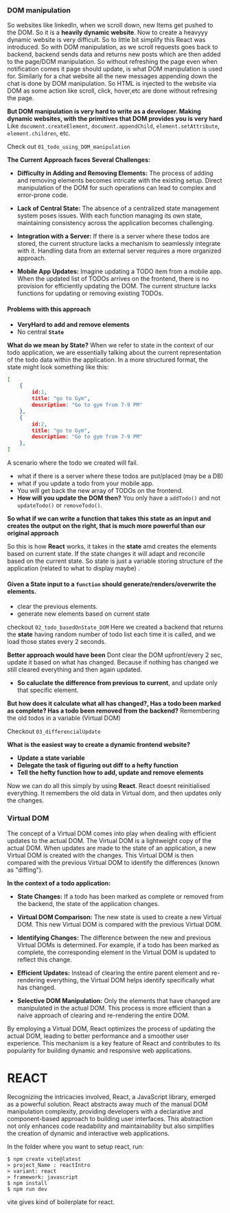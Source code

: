 ### DOM manipulation
So websites like linkedIn, when we scroll down, new Items get pushed to the DOM. So it is a **heavily dynamic website**.
Now to create a heavyyy dynamic website is very difficult. So to little bit simplify this React was introduced.
So with DOM manipulation, as we scroll requests goes back to backend, backend sends data and returns new posts which are then added to the page/DOM manipulation.
So without refreshing the page even when notification comes it page should update, is what DOM manipulation is used for.
Similarly for a chat website all the new messages appending down the chat is done by DOM manipulation.
So HTML is injected to the website via DOM as some action like scroll, click, hover,etc are done without refresing the page.

**But DOM manipulation is very hard to write as a developer. Making dynamic websites, with the primitives that DOM provides you is very hard**
Like `document.createElement`, `document.appendChild`, `element.setAttribute`, `element.children`, etc.

Check out `01_todo_using_DOM_manipulation`

**The Current Approach faces Several Challenges:**
 

* **Difficulty in Adding and Removing Elements:**
The process of adding and removing elements becomes intricate with the existing setup. Direct manipulation of the DOM for such operations can lead to complex and error-prone code.

* **Lack of Central State:**
The absence of a centralized state management system poses issues. With each function managing its own state, maintaining consistency across the application becomes challenging.

* **Integration with a Server:**
If there is a server where these todos are stored, the current structure lacks a mechanism to seamlessly integrate with it. Handling data from an external server requires a more organized approach.

* **Mobile App Updates:**
Imagine updating a TODO item from a mobile app. When the updated list of TODOs arrives on the frontend, there is no provision for efficiently updating the DOM. The current structure lacks functions for updating or removing existing TODOs.

#### **Problems with this approach**
* **VeryHard to add and remove elements**
* No central **`State`**

**What do we mean by State?**
When we refer to state in the context of our todo application, we are essentially talking about the current representation of the todo data within the application. In a more structured format, the state might look something like this:
```json
[
    {
        id:1,
        title: "go to Gym",
        description: "Go to gym from 7-9 PM"
    },
    {
        id:2,
        title: "go to Gym",
        description: "Go to gym from 7-9 PM"
    },
]
```

A scenario where the todo we created will fail.
* what if there is a server where these todos are put/placed (may be a DB)
* what if you update a todo from your mobile app.
* You will get back the new array of TODOs on the frontend.
* **How will you update the DOM then?** You only have a `addTodo()` and not `updateTodo()` or `removeTodo()`.

**So what if we can write a function that takes this state as an input and creates the output on the right, that is much more powerful than our original approach**

So this is how **React** works, it takes in the **state** amd creates the elements based on current state.
If the state changes it will adapt and reconcile based on the current state.
So state is just a variable storing structure of the application (related to what to display maybe) .

#### Given a State input to a `function` should generate/renders/overwrite the elements.
* clear the previous elements.
* generate new elements based on current state

checkout `02_todo_basedOnState_DOM`
Here we created a backend that returns the **state** having random number of todo list each time it is called, and we load those states every 2 seconds.

**Better approach would have been**
Dont clear the DOM upfront/every 2 sec, update it based on what has changed.
Because if nothing has changed we still cleared everything and then again updated.
* **So caluclate the difference from previous to current**, and update only that specific element.


**But how does it calculate what all has changed?, Has a todo been marked as complete? Has a todo been removed from the backend?**
Remembering the old todos in a variable (Virtual DOM)

Checkout `03_differencialUpdate`

**What is the easiest way to create a dynamic frontend website?**
* **Update a state variable**
* **Delegate the task of figuring out diff to a hefty function**
* **Tell the hefty function how to add, update and remove elements** 

Now we can do all this simply by using **React**. React doesnt reinitialised everything. It remembers the old data in Virtual dom, and then updates only the changes.

### Virtual DOM
The concept of a Virtual DOM comes into play when dealing with efficient updates to the actual DOM. 
The Virtual DOM is a lightweight copy of the actual DOM. When updates are made to the state of an application, a new Virtual DOM is created with the changes. This Virtual DOM is then compared with the previous Virtual DOM to identify the differences (known as "diffing").
 
**In the context of a todo application:**

* **State Changes:** If a todo has been marked as complete or removed from the backend, the state of the application changes.

* **Virtual DOM Comparison:** The new state is used to create a new Virtual DOM. This new Virtual DOM is compared with the previous Virtual DOM.

* **Identifying Changes:** The difference between the new and previous Virtual DOMs is determined. For example, if a todo has been marked as complete, the corresponding element in the Virtual DOM is updated to reflect this change.

* **Efficient Updates:** Instead of clearing the entire parent element and re-rendering everything, the Virtual DOM helps identify specifically what has changed.

* **Selective DOM Manipulation:** Only the elements that have changed are manipulated in the actual DOM. This process is more efficient than a naive approach of clearing and re-rendering the entire DOM.
         

By employing a Virtual DOM, React optimizes the process of updating the actual DOM, leading to better performance and a smoother user experience. This mechanism is a key feature of React and contributes to its popularity for building dynamic and responsive web applications.

 

# REACT

Recognizing the intricacies involved, React, a JavaScript library, emerged as a powerful solution. React abstracts away much of the manual DOM manipulation complexity, providing developers with a declarative and component-based approach to building user interfaces. This abstraction not only enhances code readability and maintainability but also simplifies the creation of dynamic and interactive web applications.


In the folder where you want to setup react, run:
```terminal
$ npm create vite@latest
> project_Name : reactIntro
> variant: react
> framework: javascript
$ npm install
$ npm run dev
```
vite gives kind of boilerplate for react.